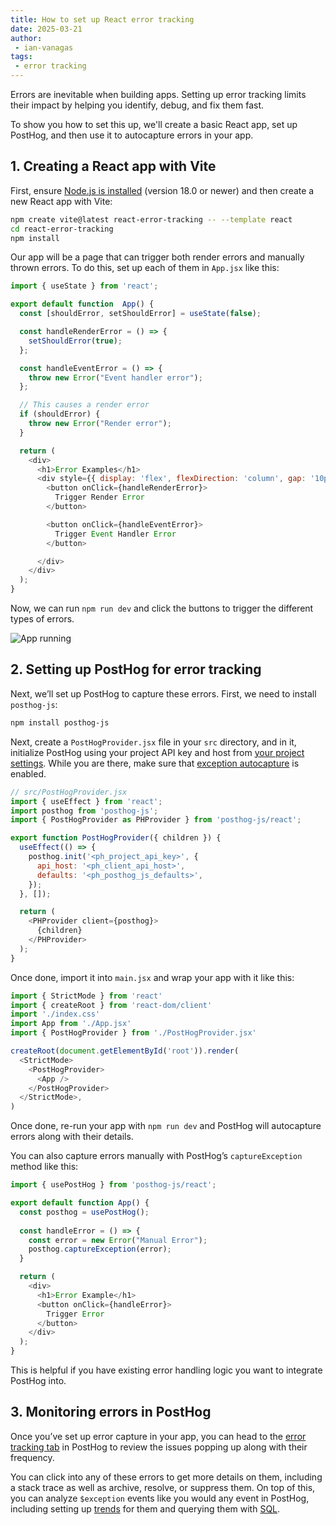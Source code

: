 ```yaml
---
title: How to set up React error tracking
date: 2025-03-21
author:
 - ian-vanagas
tags:
 - error tracking
---
```


Errors are inevitable when building apps. Setting up error tracking limits their impact by helping you identify, debug, and fix them fast.

To show you how to set this up, we'll create a basic React app, set up PostHog, and then use it to autocapture errors in your app.

## 1. Creating a React app with Vite

First, ensure [Node.js is installed](https://nodejs.dev/en/learn/how-to-install-nodejs/) (version 18.0 or newer) and then create a new React app with Vite:

```bash
npm create vite@latest react-error-tracking -- --template react
cd react-error-tracking
npm install
```

Our app will be a page that can trigger both render errors and manually thrown errors. To do this, set up each of them in `App.jsx` like this:

```js
import { useState } from 'react';

export default function  App() {
  const [shouldError, setShouldError] = useState(false);

  const handleRenderError = () => {
    setShouldError(true);
  };

  const handleEventError = () => {
    throw new Error("Event handler error");
  };

  // This causes a render error
  if (shouldError) {
    throw new Error("Render error");
  }

  return (
    <div>
      <h1>Error Examples</h1>
      <div style={{ display: 'flex', flexDirection: 'column', gap: '10px', maxWidth: '300px' }}>
        <button onClick={handleRenderError}>
          Trigger Render Error
        </button>

        <button onClick={handleEventError}>
          Trigger Event Handler Error
        </button>

      </div>
    </div>
  );
}
```

Now, we can run `npm run dev` and click the buttons to trigger the different types of errors.

![App running](https://res.cloudinary.com/dmukukwp6/image/upload/Clean_Shot_2025_03_21_at_16_45_08_5cdf6facf7.png)

## 2. Setting up PostHog for error tracking

Next, we’ll set up PostHog to capture these errors. First, we need to install `posthog-js`:

```bash
npm install posthog-js
```

Next, create a `PostHogProvider.jsx` file in your `src` directory, and in it, initialize PostHog using your project API key and host from [your project settings](https://us.posthog.com/settings/project). While you are there, make sure that [exception autocapture](https://us.posthog.com/settings/environment-error-tracking#error-tracking-exception-autocapture) is enabled. 

```js
// src/PostHogProvider.jsx
import { useEffect } from 'react';
import posthog from 'posthog-js';
import { PostHogProvider as PHProvider } from 'posthog-js/react';

export function PostHogProvider({ children }) {
  useEffect(() => {
    posthog.init('<ph_project_api_key>', {
      api_host: '<ph_client_api_host>',
      defaults: '<ph_posthog_js_defaults>',
    });
  }, []);

  return (
    <PHProvider client={posthog}>
      {children}
    </PHProvider>
  );
}
```

Once done, import it into `main.jsx` and wrap your app with it like this:

```js
import { StrictMode } from 'react'
import { createRoot } from 'react-dom/client'
import './index.css'
import App from './App.jsx'
import { PostHogProvider } from './PostHogProvider.jsx'

createRoot(document.getElementById('root')).render(
  <StrictMode>
    <PostHogProvider>
      <App />
    </PostHogProvider>
  </StrictMode>,
)
```

Once done, re-run your app with `npm run dev` and PostHog will autocapture errors along with their details.

<ProductScreenshot
  imageLight="https://res.cloudinary.com/dmukukwp6/image/upload/Clean_Shot_2025_03_21_at_16_33_15_2x_5edc2ebb79.png"
  imageDark="https://res.cloudinary.com/dmukukwp6/image/upload/Clean_Shot_2025_03_21_at_16_33_25_2x_43995a751d.png"
  alt="PostHog"
  classes="rounded"
/>

You can also capture errors manually with PostHog’s `captureException` method like this:

```js
import { usePostHog } from 'posthog-js/react';

export default function App() {
  const posthog = usePostHog();
  
  const handleError = () => {
    const error = new Error("Manual Error");
    posthog.captureException(error);
  }

  return (
    <div>
      <h1>Error Example</h1>
      <button onClick={handleError}>
        Trigger Error
      </button>
    </div>
  );
}
```

This is helpful if you have existing error handling logic you want to integrate PostHog into.

## 3. Monitoring errors in PostHog

Once you’ve set up error capture in your app, you can head to the [error tracking tab](https://us.posthog.com/error_tracking) in PostHog to review the issues popping up along with their frequency.

<ProductScreenshot
  imageLight="https://res.cloudinary.com/dmukukwp6/image/upload/Clean_Shot_2025_03_21_at_16_35_28_2x_37f821fadd.png"
  imageDark="https://res.cloudinary.com/dmukukwp6/image/upload/Clean_Shot_2025_03_21_at_16_35_12_2x_b55ab22cfb.png"
  alt="PostHog"
  classes="rounded"
/>

You can click into any of these errors to get more details on them, including a stack trace as well as archive, resolve, or suppress them. On top of this, you can analyze `$exception` events like you would any event in PostHog, including setting up [trends](/docs/product-analytics/trends/overview) for them and querying them with [SQL](/docs/product-analytics/sql).